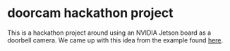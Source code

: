 # doorcam hackathon project

This is a hackathon project around using an NVIDIA Jetson board as a doorbell
camera. We came up with this idea from the example found
[here](https://medium.com/@ageitgey/build-a-hardware-based-face-recognition-system-for-150-with-the-nvidia-jetson-nano-and-python-a25cb8c891fd).
